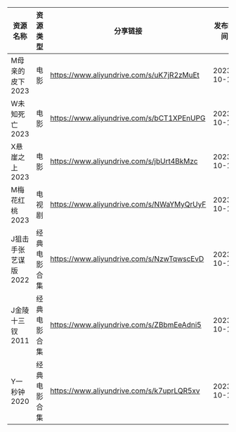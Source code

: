 | 资源名称         | 资源类型   | 分享链接                                      | 发布时间       |
| ------------ | ------ | ----------------------------------------- | ---------- |
| M母亲的皮下2023   | 电影     | https://www.aliyundrive.com/s/uK7jR2zMuEt | 2023-10-12 |
| W未知死亡2023    | 电影     | https://www.aliyundrive.com/s/bCT1XPEnUPG | 2023-10-12 |
| X悬崖之上2023    | 电影     | https://www.aliyundrive.com/s/jbUrt4BkMzc | 2023-10-12 |
| M梅花红桃2023    | 电视剧    | https://www.aliyundrive.com/s/NWaYMyQrUyF | 2023-10-12 |
| J狙击手张艺谋版2022 | 经典电影合集 | https://www.aliyundrive.com/s/NzwTqwscEvD | 2023-10-12 |
| J金陵十三钗2011   | 经典电影合集 | https://www.aliyundrive.com/s/ZBbmEeAdni5 | 2023-10-12 |
| Y一秒钟2020     | 经典电影合集 | https://www.aliyundrive.com/s/k7uprLQR5xv | 2023-10-12 |
